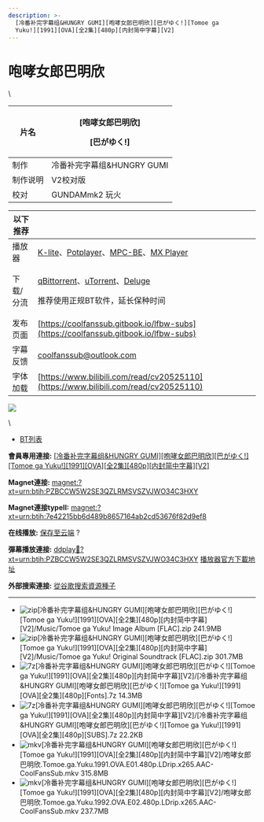 ```yaml
---
description: >-
  [冷番补完字幕组&HUNGRY GUMI][咆哮女郎巴明欣][巴がゆく!][Tomoe ga
  Yuku!][1991][OVA][全2集][480p][内封简中字幕][V2]
---
```


# 咆哮女郎巴明欣

\


| 片名   | <p>[咆哮女郎巴明欣]</p><p>[巴がゆく!]</p> |
| ---- | ------------------------------ |
| 制作   | 冷番补完字幕组\&HUNGRY GUMI           |
| 制作说明 | V2校对版                          |
| 校对   | GUNDAMmk2 玩火                   |

&#x20;

| 以下推荐  |                                                                                                                                                                                                                                              |
| ----- | -------------------------------------------------------------------------------------------------------------------------------------------------------------------------------------------------------------------------------------------- |
| 播放器   | [K-lite](https://codecguide.com/download_kl.htm)、[Potplayer](https://potplayer.daum.net/)、[MPC-BE](https://sourceforge.net/projects/mpcbe/)、[MX Player](https://www.lanzoui.com/b688551)                                                     |
| 下载/分流 | <p><a href="https://github.com/c0re100/qBittorrent-Enhanced-Edition/releases">qBittorrent</a>、<a href="https://hungryxhz.lanzouu.com/iUAtd058gd4h">uTorrent</a>、<a href="https://deluge-torrent.org/">Deluge</a></p><p>推荐使用正规BT软件，延长保种时间</p> |
| 发布页面  | [https://coolfanssub.gitbook.io/lfbw-subs](https://coolfanssub.gitbook.io/lfbw-subs)                                                                                                                                                         |
| 字幕反馈  | coolfanssub@outlook.com                                                                                                                                                                                                                      |
| 字体加载  | [https://www.bilibili.com/read/cv20525110](https://www.bilibili.com/read/cv20525110)                                                                                                                                                         |

&#x20;

&#x20;

![](https://img.gejiba.com/images/978071a1a11bf17e9f995c7a73e90c02.jpg)

\


* [BT列表](https://share.dmhy.org/topics/view/640163_HUNGRY_GUMI_!_Tomoe_ga_Yuku!_1991_OVA_2_480p_V2.html#tabs-1)

**會員專用連接:** [\[冷番补完字幕组\&HUNGRY GUMI\]\[咆哮女郎巴明欣\]\[巴がゆく!\]\[Tomoe ga Yuku!\]\[1991\]\[OVA\]\[全2集\]\[480p\]\[内封简中字幕\]\[V2\]](https://dl.dmhy.org/2023/05/14/7e42215bb6d489b8657164ab2cd53676f82d9ef8.torrent)

**Magnet連接:** [magnet:?xt=urn:btih:PZBCCW5W2SE3QZLRMSVSZVJWO34C3HXY](https://magnet/?xt=urn:btih:PZBCCW5W2SE3QZLRMSVSZVJWO34C3HXY\&dn=\&tr=http%3A%2F%2F104.143.10.186%3A8000%2Fannounce\&tr=udp%3A%2F%2F104.143.10.186%3A8000%2Fannounce\&tr=http%3A%2F%2Ftracker.openbittorrent.com%3A80%2Fannounce\&tr=http%3A%2F%2Ftracker3.itzmx.com%3A6961%2Fannounce\&tr=http%3A%2F%2Ftracker4.itzmx.com%3A2710%2Fannounce\&tr=http%3A%2F%2Ftracker.publicbt.com%3A80%2Fannounce\&tr=http%3A%2F%2Ftracker.prq.to%2Fannounce\&tr=http%3A%2F%2Fopen.acgtracker.com%3A1096%2Fannounce\&tr=https%3A%2F%2Ft-115.rhcloud.com%2Fonly_for_ylbud\&tr=http%3A%2F%2Ftracker1.itzmx.com%3A8080%2Fannounce\&tr=http%3A%2F%2Ftracker2.itzmx.com%3A6961%2Fannounce\&tr=udp%3A%2F%2Ftracker1.itzmx.com%3A8080%2Fannounce\&tr=udp%3A%2F%2Ftracker2.itzmx.com%3A6961%2Fannounce\&tr=udp%3A%2F%2Ftracker3.itzmx.com%3A6961%2Fannounce\&tr=udp%3A%2F%2Ftracker4.itzmx.com%3A2710%2Fannounce\&tr=http%3A%2F%2Fnyaa.tracker.wf%3A7777%2Fannounce)

**Magnet連接typeII:** [magnet:?xt=urn:btih:7e42215bb6d489b8657164ab2cd53676f82d9ef8](https://magnet/?xt=urn:btih:7e42215bb6d489b8657164ab2cd53676f82d9ef8)

**在线播放:** [保存至云端](https://mypikpak.com/drive/url-checker?url=magnet:?xt=urn:btih:7e42215bb6d489b8657164ab2cd53676f82d9ef8) ?

**彈幕播放連接:** [ddplay:magnet:?xt=urn:btih:PZBCCW5W2SE3QZLRMSVSZVJWO34C3HXY](ddplay:magnet:?xt=urn:btih:PZBCCW5W2SE3QZLRMSVSZVJWO34C3HXY\&dn=\&tr=http%3A%2F%2F104.143.10.186%3A8000%2Fannounce\&tr=udp%3A%2F%2F104.143.10.186%3A8000%2Fannounce\&tr=http%3A%2F%2Ftracker.openbittorrent.com%3A80%2Fannounce\&tr=http%3A%2F%2Ftracker3.itzmx.com%3A6961%2Fannounce\&tr=http%3A%2F%2Ftracker4.itzmx.com%3A2710%2Fannounce\&tr=http%3A%2F%2Ftracker.publicbt.com%3A80%2Fannounce\&tr=http%3A%2F%2Ftracker.prq.to%2Fannounce\&tr=http%3A%2F%2Fopen.acgtracker.com%3A1096%2Fannounce\&tr=https%3A%2F%2Ft-115.rhcloud.com%2Fonly_for_ylbud\&tr=http%3A%2F%2Ftracker1.itzmx.com%3A8080%2Fannounce\&tr=http%3A%2F%2Ftracker2.itzmx.com%3A6961%2Fannounce\&tr=udp%3A%2F%2Ftracker1.itzmx.com%3A8080%2Fannounce\&tr=udp%3A%2F%2Ftracker2.itzmx.com%3A6961%2Fannounce\&tr=udp%3A%2F%2Ftracker3.itzmx.com%3A6961%2Fannounce\&tr=udp%3A%2F%2Ftracker4.itzmx.com%3A2710%2Fannounce\&tr=http%3A%2F%2Fnyaa.tracker.wf%3A7777%2Fannounce) [播放器官方下載地址](http://www.dandanplay.com/?from=dmhy)

**外部搜索連接:** [從谷歌搜索資源種子](https://www.google.com/search?oe=utf-8\&q=7e42215bb6d489b8657164ab2cd53676f82d9ef8)

***

* ![zip](https://share.dmhy.org/images/icon/zip.gif)\[冷番补完字幕组\&HUNGRY GUMI]\[咆哮女郎巴明欣]\[巴がゆく!]\[Tomoe ga Yuku!]\[1991]\[OVA]\[全2集]\[480p]\[内封简中字幕]\[V2]/Music/Tomoe ga Yuku! Image Album \[FLAC].zip 241.9MB
* ![zip](https://share.dmhy.org/images/icon/zip.gif)\[冷番补完字幕组\&HUNGRY GUMI]\[咆哮女郎巴明欣]\[巴がゆく!]\[Tomoe ga Yuku!]\[1991]\[OVA]\[全2集]\[480p]\[内封简中字幕]\[V2]/Music/Tomoe ga Yuku! Original Soundtrack \[FLAC].zip 301.7MB
* ![7z](https://share.dmhy.org/images/icon/7z.gif)\[冷番补完字幕组\&HUNGRY GUMI]\[咆哮女郎巴明欣]\[巴がゆく!]\[Tomoe ga Yuku!]\[1991]\[OVA]\[全2集]\[480p]\[内封简中字幕]\[V2]/\[冷番补完字幕组\&HUNGRY GUMI]\[咆哮女郎巴明欣]\[巴がゆく!]\[Tomoe ga Yuku!]\[1991]\[OVA]\[全2集]\[480p]\[Fonts].7z 14.3MB
* ![7z](https://share.dmhy.org/images/icon/7z.gif)\[冷番补完字幕组\&HUNGRY GUMI]\[咆哮女郎巴明欣]\[巴がゆく!]\[Tomoe ga Yuku!]\[1991]\[OVA]\[全2集]\[480p]\[内封简中字幕]\[V2]/\[冷番补完字幕组\&HUNGRY GUMI]\[咆哮女郎巴明欣]\[巴がゆく!]\[Tomoe ga Yuku!]\[1991]\[OVA]\[全2集]\[480p]\[SUBS].7z 22.2KB
* ![mkv](https://share.dmhy.org/images/icon/mkv.gif)\[冷番补完字幕组\&HUNGRY GUMI]\[咆哮女郎巴明欣]\[巴がゆく!]\[Tomoe ga Yuku!]\[1991]\[OVA]\[全2集]\[480p]\[内封简中字幕]\[V2]/咆哮女郎巴明欣.Tomoe.ga.Yuku.1991.OVA.E01.480p.LDrip.x265.AAC-CoolFansSub.mkv 315.8MB
* ![mkv](https://share.dmhy.org/images/icon/mkv.gif)\[冷番补完字幕组\&HUNGRY GUMI]\[咆哮女郎巴明欣]\[巴がゆく!]\[Tomoe ga Yuku!]\[1991]\[OVA]\[全2集]\[480p]\[内封简中字幕]\[V2]/咆哮女郎巴明欣.Tomoe.ga.Yuku.1992.OVA.E02.480p.LDrip.x265.AAC-CoolFansSub.mkv 237.7MB
